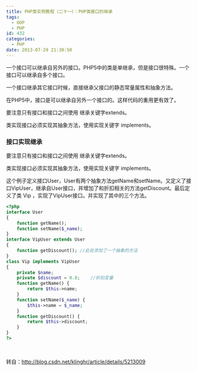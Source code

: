 ```yaml
---
title: PHP类实例教程（二十一）：PHP类接口的继承
tags:
  - OOP
  - PHP
id: 432
categories:
  - PHP
date: 2013-07-29 21:30:50
---
```


一个接口可以继承自另外的接口。PHP5中的类是单继承，但是接口很特殊。一个接口可以继承自多个接口。

一个接口继承其它接口时候，直接继承父接口的静态常量属性和抽象方法。

在PHP5中，接口是可以继承自另外一个接口的。这样代码的重用更有效了。

要注意只有接口和接口之间使用 继承关键字extends。

类实现接口必须实现其抽象方法，使用实现关键字 implements。

### 接口实现继承

要注意只有接口和接口之间使用 继承关键字extends。

类实现接口必须实现其抽象方法，使用实现关键字 implements。

这个例子定义接口User，User有两个抽象方法getName和setName。又定义了接口VipUser，继承自User接口，并增加了和折扣相关的方法getDiscount。最后定义了类 Vip ，实现了VipUser接口。并实现了其中的三个方法。

```php
<?php
interface User
{
    function getName();
    function setName($_name);
}
interface VipUser extends User
{
    function getDiscount(); //此处添加了一个抽象的方法
}
class Vip implements VipUser
{
    private $name;
    private $discount = 0.8;    //折扣变量
    function getName() {
        return $this->name;
    }
    function setName($_name) {
        $this->name = $_name;
    }
    function getDiscount() {
        return $this->discount;
    }
}
?>
```

&nbsp;

转自：http://blog.csdn.net/klinghr/article/details/5213009